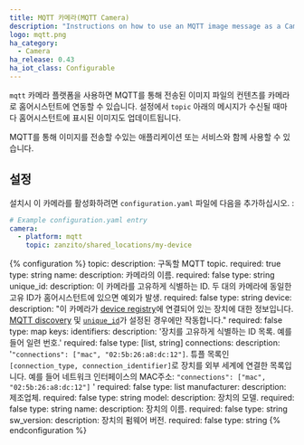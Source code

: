 ```yaml
---
title: MQTT 카메라(MQTT Camera)
description: "Instructions on how to use an MQTT image message as a Camera within Home Assistant."
logo: mqtt.png
ha_category:
  - Camera
ha_release: 0.43
ha_iot_class: Configurable
---
```


`mqtt` 카메라 플랫폼을 사용하면 MQTT를 통해 전송된 이미지 파일의 컨텐츠를 카메라로 홈어시스턴트에 연동할 수 있습니다. 설정에서 `topic` 아래의 메시지가 수신될 때마다 홈어시스턴트에 표시된 이미지도 업데이트됩니다.

MQTT를 통해 이미지를 전송할 수있는 애플리케이션 또는 서비스와 함께 사용할 수 있습니다.

## 설정

설치시 이 카메라를 활성화하려면 `configuration.yaml` 파일에 다음을 추가하십시오. : 

```yaml
# Example configuration.yaml entry
camera:
  - platform: mqtt
    topic: zanzito/shared_locations/my-device
```

{% configuration %}
topic:
  description: 구독할 MQTT topic.
  required: true
  type: string
name:
  description: 카메라의 이름.
  required: false
  type: string
unique_id:
  description: 이 카메라를 고유하게 식별하는 ID. 두 대의 카메라에 동일한 고유 ID가 홈어시스턴트에 있으면 예외가 발생.
  required: false
  type: string
device:
  description: "이 카메라가 [device registry](https://developers.home-assistant.io/docs/en/device_registry_index.html)에 연결되어 있는 장치에 대한 정보입니다. [MQTT discovery](/docs/mqtt/discovery/) 및 [`unique_id`](#unique_id)가 설정된 경우에만 작동합니다." 
  required: false
  type: map
  keys:
    identifiers:
      description: '장치를 고유하게 식별하는 ID 목록. 예를 들어 일련 번호.'
      required: false
      type: [list, string]
    connections:
      description: '`"connections": ["mac", "02:5b:26:a8:dc:12"]`. 튜플 목록인 `[connection_type, connection_identifier]`로 장치를 외부 세계에 연결한 목록입니다. 예를 들어 네트워크 인터페이스의 MAC주소: `"connections": ["mac", "02:5b:26:a8:dc:12"]` '
      required: false
      type: list
    manufacturer:
      description: 제조업체.
      required: false
      type: string
    model:
      description: 장치의 모델.
      required: false
      type: string
    name:
      description: 장치의 이름.
      required: false
      type: string
    sw_version:
      description: 장치의 펌웨어 버전.
      required: false
      type: string
{% endconfiguration %}
